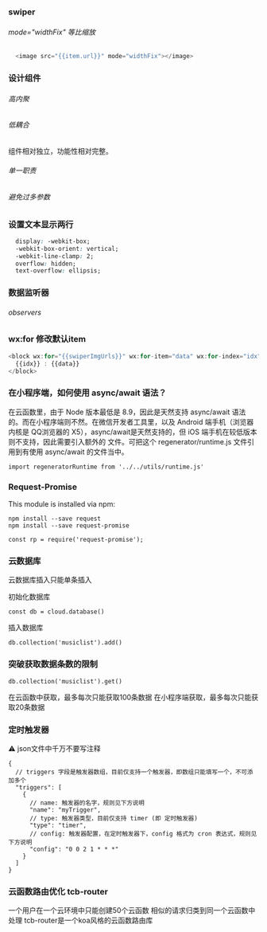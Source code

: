 
### swiper

###### mode="widthFix"   等比缩放

```js
  <image src="{{item.url}}" mode="widthFix"></image>
```



### 设计组件

###### 高内聚

###### 低耦合
  组件相对独立，功能性相对完整。

###### 单一职责

###### 避免过多参数



### 设置文本显示两行
```css
  display: -webkit-box;
  -webkit-box-orient: vertical;
  -webkit-line-clamp: 2;
  overflow: hidden;
  text-overflow: ellipsis;
```



### 数据监听器

###### observers




### wx:for   修改默认item

```js
<block wx:for="{{swiperImgUrls}}" wx:for-item="data" wx:for-index="idx" wx:key="*this">
  {{idx}} : {{data}}
</block>
```



### 在小程序端，如何使用 async/await 语法？

在云函数里，由于 Node 版本最低是 8.9，因此是天然支持 async/await 语法的。而在小程序端则不然。在微信开发者工具里，以及 Android 端手机（浏览器内核是 QQ浏览器的 X5），async/await是天然支持的，但 iOS 端手机在较低版本则不支持，因此需要引入额外的 文件。可把这个 regenerator/runtime.js 文件引用到有使用 async/await 的文件当中。

```
import regeneratorRuntime from '../../utils/runtime.js'
```



### Request-Promise

This module is installed via npm:
```
npm install --save request
npm install --save request-promise
```

```
const rp = require('request-promise');
```



### 云数据库
云数据库插入只能单条插入


初始化数据库
```
const db = cloud.database()
```

插入数据库
```
db.collection('musiclist').add()
```

### 突破获取数据条数的限制
```
db.collection('musiclist').get()
```
 在云函数中获取，最多每次只能获取100条数据
 在小程序端获取，最多每次只能获取20条数据




### 定时触发器
⚠️ json文件中千万不要写注释
```
{
  // triggers 字段是触发器数组，目前仅支持一个触发器，即数组只能填写一个，不可添加多个
  "triggers": [
    {
      // name: 触发器的名字，规则见下方说明
      "name": "myTrigger",
      // type: 触发器类型，目前仅支持 timer (即 定时触发器)
      "type": "timer",
      // config: 触发器配置，在定时触发器下，config 格式为 cron 表达式，规则见下方说明
      "config": "0 0 2 1 * * *"
    }
  ]
}
```
### 云函数路由优化 tcb-router
一个用户在一个云环境中只能创建50个云函数
相似的请求归类到同一个云函数中处理
tcb-router是一个koa风格的云函数路由库
